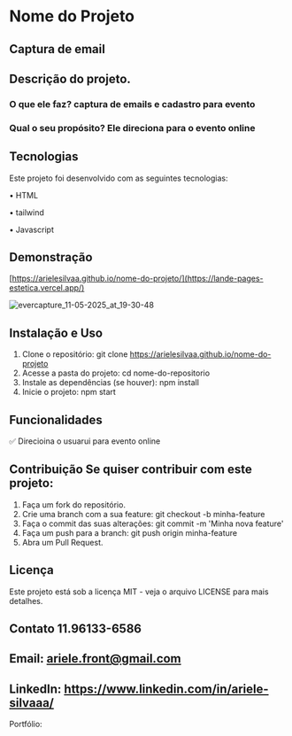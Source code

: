 # Nome do Projeto

## Captura de email
## Descrição do projeto.

 ### O que ele faz? captura de emails e cadastro para evento
 
 ### Qual o seu propósito? Ele direciona para o evento online
## Tecnologias 
Este projeto foi desenvolvido com as seguintes tecnologias:

• HTML

• tailwind

• Javascript

 ## Demonstração

[https://arielesilvaa.github.io/nome-do-projeto/](https://lande-pages-estetica.vercel.app/)


![evercapture_11-05-2025_at_19-30-48](https://github.com/user-attachments/assets/dae3ebdc-62de-47e9-8a3c-2aaa343c44b2)




## Instalação e Uso 
1. Clone o repositório: git clone https://arielesilvaa.github.io/nome-do-projeto
2. Acesse a pasta do projeto: cd nome-do-repositorio 
3. Instale as dependências (se houver): npm install 
4. Inicie o projeto: npm start  

## Funcionalidades


✅ Direcioina o usuarui para evento online



 ## Contribuição Se quiser contribuir com este projeto: 

1. Faça um fork do repositório. 
2. Crie uma branch com a sua feature: git checkout -b minha-feature 
3. Faça o commit das suas alterações: git commit -m 'Minha nova feature' 
4. Faça um push para a branch: git push origin minha-feature 
5. Abra um Pull Request. 

## Licença
 Este projeto está sob a licença MIT - veja o arquivo LICENSE para mais detalhes.
 
 ## Contato 11.96133-6586 
  
## Email: ariele.front@gmail.com
 
##  LinkedIn: https://www.linkedin.com/in/ariele-silvaaa/
  
  Portfólio: 
